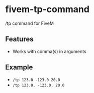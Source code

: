 # fivem-tp-command
/tp command for FiveM

## Features
- Works with comma(s) in arguments

## Example
- `/tp 123.0 -123.0 20.0`
- `/tp 123.0, -123.0, 20.0`
